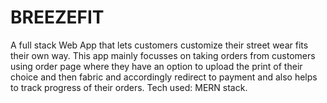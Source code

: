 # BREEZEFIT
A full stack Web App that lets customers customize their street wear fits their own way. This app mainly focusses on taking orders from customers using order page where they have an option to upload the print of their choice and then fabric and accordingly redirect to payment and also helps to track progress of their orders.  Tech used: MERN stack.
